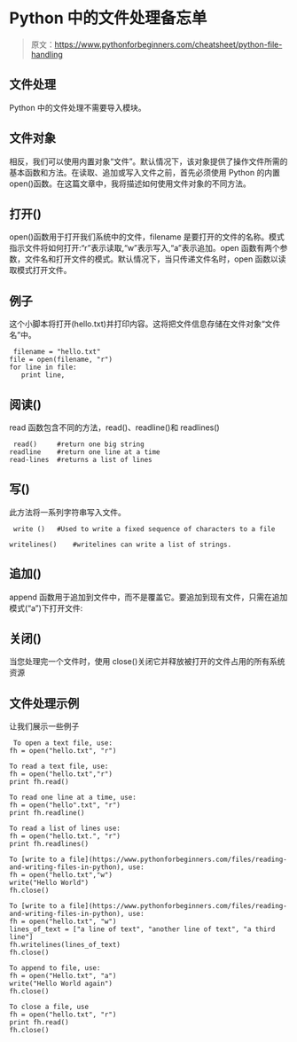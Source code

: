 # Python 中的文件处理备忘单

> 原文：<https://www.pythonforbeginners.com/cheatsheet/python-file-handling>

## 文件处理

Python 中的文件处理不需要导入模块。

## 文件对象

相反，我们可以使用内置对象“文件”。默认情况下，该对象提供了操作文件所需的基本函数和方法。在读取、追加或写入文件之前，首先必须使用 Python 的内置 open()函数。在这篇文章中，我将描述如何使用文件对象的不同方法。

## 打开()

open()函数用于打开我们系统中的文件，filename 是要打开的文件的名称。模式指示文件将如何打开:“r”表示读取,“w”表示写入,“a”表示追加。open 函数有两个参数，文件名和打开文件的模式。默认情况下，当只传递文件名时，open 函数以读取模式打开文件。

## 例子

这个小脚本将打开(hello.txt)并打印内容。这将把文件信息存储在文件对象“文件名”中。

```
 filename = "hello.txt"
file = open(filename, "r")
for line in file:
   print line, 
```

## 阅读()

read 函数包含不同的方法，read()、readline()和 readlines()

```
 read()		#return one big string
readline	#return one line at a time
read-lines 	#returns a list of lines 
```

## 写()

此方法将一系列字符串写入文件。

```
 write ()	#Used to write a fixed sequence of characters to a file

writelines()	#writelines can write a list of strings. 
```

## 追加()

append 函数用于追加到文件中，而不是覆盖它。要追加到现有文件，只需在追加模式(“a”)下打开文件:

## 关闭()

当您处理完一个文件时，使用 close()关闭它并释放被打开的文件占用的所有系统资源

## 文件处理示例

让我们展示一些例子

```
 To open a text file, use:
fh = open("hello.txt", "r")

To read a text file, use:
fh = open("hello.txt","r")
print fh.read()

To read one line at a time, use:
fh = open("hello".txt", "r")
print fh.readline()

To read a list of lines use:
fh = open("hello.txt.", "r")
print fh.readlines()

To [write to a file](https://www.pythonforbeginners.com/files/reading-and-writing-files-in-python), use:
fh = open("hello.txt","w")
write("Hello World")
fh.close()

To [write to a file](https://www.pythonforbeginners.com/files/reading-and-writing-files-in-python), use:
fh = open("hello.txt", "w")
lines_of_text = ["a line of text", "another line of text", "a third line"]
fh.writelines(lines_of_text)
fh.close()

To append to file, use:
fh = open("Hello.txt", "a")
write("Hello World again")
fh.close()

To close a file, use
fh = open("hello.txt", "r")
print fh.read()
fh.close() 
```